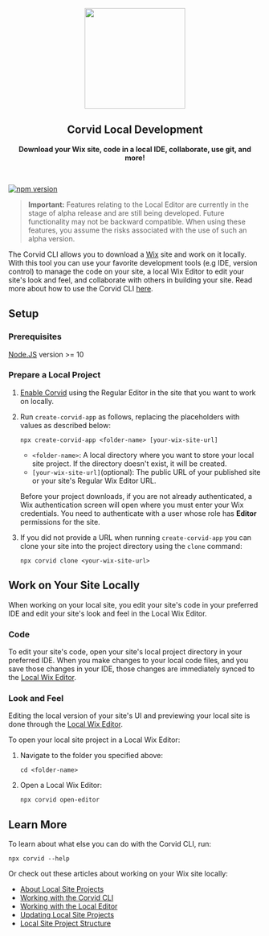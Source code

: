 <p align="center">
  <img width="200" src="https://static.wixstatic.com/media/85a3c2_d1356dc7622b48cab7017b24d9fa922c~mv2.png">
</p>
<h2 align="center">Corvid Local Development</h2>
<p align="center">
  <b>Download your Wix site, code in a local IDE, collaborate, use git, and more!</b>
</p>
<br>

[![npm version](https://img.shields.io/npm/v/corvid-cli.svg?style=flat)](https://www.npmjs.com/package/corvid-cli)



> **Important:**
Features relating to the Local Editor are currently in the stage of alpha release and are still being developed. Future functionality may not be backward compatible. When using these features, you assume the risks associated with the use of such an alpha version.

The Corvid CLI allows you to download a [Wix](https://www.wix.com) site and work on it locally. With this tool you can use your favorite development tools (e.g IDE, version control) to manage the code on your site, a local Wix Editor to edit your site's look and feel, and collaborate with others in building your site. Read more about how to use the Corvid CLI [here](https://support.wix.com/en/article/working-with-the-corvid-cli).


## Setup

### Prerequisites
[Node.JS](https://nodejs.org) version >= 10 

### Prepare a Local Project

1. [Enable Corvid](https://support.wix.com/en/article/about-corvid-by-wix#to-enable-corvid-on-your-site) using the Regular Editor in the site that you want to work on locally.
1. Run `create-corvid-app` as follows, replacing the placeholders with values as described below:

    ```
    npx create-corvid-app <folder-name> [your-wix-site-url]
    ```
  
    + `<folder-name>`: A local directory where you want to store your local site project. If the directory doesn't exist, it will be created.
    + `[your-wix-site-url]`(optional): The public URL of your published site or your site's Regular Wix Editor URL.
    
    Before your project downloads, if you are not already authenticated, a Wix authentication screen will open where you must enter your Wix credentials. You need to authenticate with a user whose role has **Editor** permissions for the site.
  
1. If you did not provide a URL when running `create-corvid-app` you can clone your site into the project directory using the `clone` command:

    ```
    npx corvid clone <your-wix-site-url>
    ```

## Work on Your Site Locally

When working on your local site, you edit your site's code in your preferred IDE and edit your site's look and feel in the Local Wix Editor.

### Code

To edit your site's code, open your site's local project directory in your preferred IDE. When you make changes to your local code files, and you save those changes in your IDE, those changes are immediately synced to the [Local Wix Editor](https://support.wix.com/en/article/corvid-working-with-the-local-editor).

### Look and Feel

Editing the local version of your site's UI and previewing your local site is done through the [Local Wix Editor](https://support.wix.com/en/article/corvid-working-with-the-local-editor).

To open your local site project in a Local Wix Editor:

1. Navigate to the folder you specified above:
    ```
    cd <folder-name>
    ```

1. Open a Local Wix Editor:
    ```
    npx corvid open-editor
    ```

## Learn More

To learn about what else you can do with the Corvid CLI, run:
```
npx corvid --help
```

Or check out these articles about working on your Wix site locally:
+ [About Local Site Projects](https://support.wix.com/en/article/corvid-about-local-site-projects-and-team-collaboration)
+ [Working with the Corvid CLI](https://support.wix.com/en/article/working-with-the-corvid-cli)
+ [Working with the Local Editor](https://support.wix.com/en/article/corvid-working-with-the-local-editor)
+ [Updating Local Site Projects](https://support.wix.com/en/article/corvid-updating-local-site-projects)
+ [Local Site Project Structure](https://support.wix.com/en/article/corvid-local-site-project-structure)
